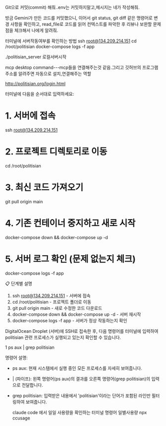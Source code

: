 

Git으로 커밋(commit) 해줘..env는 커밋하지말고,메시지는 네가 작성해줘.

방금 Gemini가 만든 코드를 커밋했으니, 
이어서 git status, git diff 같은 명령어로 변경 사항을 확인하고,
 read_file로 코드를 읽어 컨텍스트를 파악한 후
리뷰나 보완할 문제점을 체크해서 나에게 알려줘.


터미널에 서버작동여부를 확인하는 방법
ssh root@134.209.214.151
cd /root/politisian
docker-compose logs -f app

./politisian_server  로컬서버시작

mcp desktop command---mcp들을 연결해주는것 같음.그리고 깃허브의 프로그램 주소를 알려주면 자동으로 설치,연결해주는 역할

http://politisian.org/login.html


  터미널에 다음을 순서대로 입력하세요:

  # 1. 서버에 접속
  ssh root@134.209.214.151

  # 2. 프로젝트 디렉토리로 이동
  cd /root/politisian

  # 3. 최신 코드 가져오기
  git pull origin main

  # 4. 기존 컨테이너 중지하고 새로 시작
  docker-compose down && docker-compose up -d

  # 5. 서버 로그 확인 (문제 없는지 체크)
  docker-compose logs -f app

  📋 단계별 설명

  1. ssh root@134.209.214.151 - 서버에 접속
  2. cd /root/politisian - 프로젝트 폴더로 이동
  3. git pull origin main - 새로 수정한 코드 다운로드
  4. docker-compose down && docker-compose up -d - 서버 재시작
  5. docker-compose logs -f app - 서버가 정상 작동하는지 확인



   DigitalOcean Droplet (서버)에 SSH로 접속한 후, 다음 명령어를 터미널에 입력하여 politisian 관련
  프로세스가 실행되고 있는지 확인할 수 있습니다.

   1 ps aux | grep politisian

  명령어 설명:

   * ps aux: 현재 시스템에서 실행 중인 모든 프로세스를 자세히 보여줍니다.
   * | (파이프): 왼쪽 명령어(ps aux)의 결과를 오른쪽 명령어(grep politisian)의 입력으로
     전달합니다.
   * grep politisian: 입력받은 내용에서 'politisian'이라는 단어가 포함된 라인만 필터링하여
     보여줍니다.



     claude code 에서 일일 사용량을 확인하는 터미널 명령어 
     일별사용량    npx ccusage